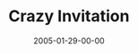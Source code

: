 ---
layout: message
category: message
series: "Revolution"
title: "Crazy Invitation"
date: 2005-01-29-00-00
message_id: 135
---
